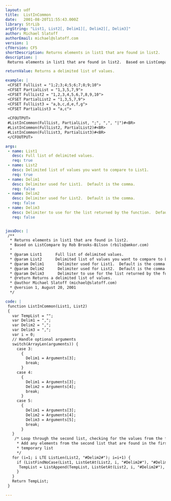 ```yaml
---
layout: udf
title:  ListInCommon
date:   2001-08-20T11:55:43.000Z
library: StrLib
argString: "List1, List2[, Delim1][, Delim2][, Delim3]"
author: Michael Slatoff
authorEmail: michael@slatoff.com
version: 1
cfVersion: CF5
shortDescription: Returns elements in list1 that are found in list2.
description: |
 Returns elements in list1 that are found in list2.  Based on ListCompare by Rob Brooks-Bilson (rbils@amkor.com) .

returnValue: Returns a delimited list of values.

example: |
 <CFSET FullList = "1;2;3;4;5;6;7;8;9;10">
 <CFSET PartialList = "1,3,5,7,9">
 <CFSET FullList2 = "1,2,3,4,5,6,7,8,9,10">
 <CFSET PartialList2 = "1,3,5,7,9">
 <CFSET FullList3 = "a,b,c,d,e,f,g">
 <CFSET PartialList3 = "a,c">
 
 <CFOUTPUT>
 #ListInCommon(FullList, PartialList, ";", ",", "|")#<BR>
 #ListInCommon(FullList2, PartialList2)#<BR>
 #ListInCommon(FullList3, PartialList3)#<BR>
 </CFOUTPUT>

args:
 - name: List1
   desc: Full list of delimited values. 
   req: true
 - name: List2
   desc: Delimited list of values you want to compare to List1. 
   req: true
 - name: Delim1
   desc: Delimiter used for List1.  Default is the comma. 
   req: false
 - name: Delim2
   desc: Delimiter used for List2.  Default is the comma. 
   req: false
 - name: Delim3
   desc: Delimiter to use for the list returned by the function.  Default is the comma. 
   req: false


javaDoc: |
 /**
  * Returns elements in list1 that are found in list2.
  * Based on ListCompare by Rob Brooks-Bilson (rbils@amkor.com)
  * 
  * @param List1      Full list of delimited values.  
  * @param List2      Delimited list of values you want to compare to List1.  
  * @param Delim1      Delimiter used for List1.  Default is the comma.  
  * @param Delim2      Delimiter used for List2.  Default is the comma.  
  * @param Delim3      Delimiter to use for the list returned by the function.  Default is the comma.  
  * @return Returns a delimited list of values. 
  * @author Michael Slatoff (michael@slatoff.com) 
  * @version 1, August 20, 2001 
  */

code: |
 function ListInCommon(List1, List2)
 {
   var TempList = "";
   var Delim1 = ",";
   var Delim2 = ",";
   var Delim3 = ",";
   var i = 0;
   // Handle optional arguments
   switch(ArrayLen(arguments)) {
     case 3:
       {
         Delim1 = Arguments[3];
         break;
       }
     case 4:
       {
         Delim1 = Arguments[3];
         Delim2 = Arguments[4];
         break;
       }
     case 5:
       {
         Delim1 = Arguments[3];
         Delim2 = Arguments[4];          
         Delim3 = Arguments[5];
         break;
       }        
   } 
    /* Loop through the second list, checking for the values from the first list.
     * Add any elements from the second list that are found in the first list to the
     * temporary list
     */  
   for (i=1; i LTE ListLen(List2, "#Delim2#"); i=i+1) {
     if (ListFindNoCase(List1, ListGetAt(List2, i, "#Delim2#"), "#Delim1#")){
      TempList = ListAppend(TempList, ListGetAt(List2, i, "#Delim2#"), "#Delim3#");
     }
   }
   Return TempList;
 }

---
```



